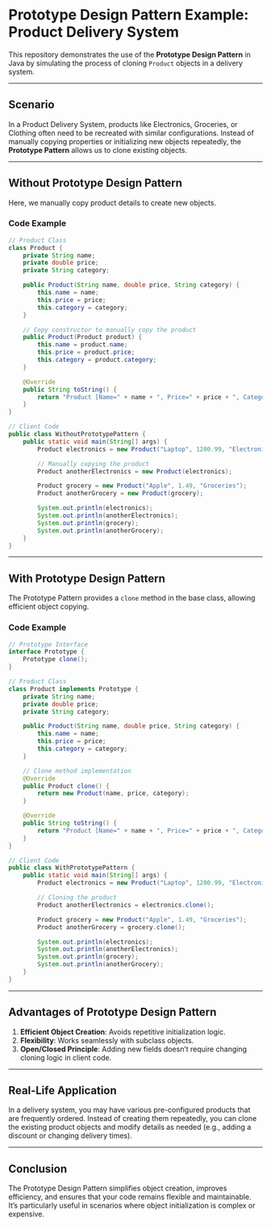 
# Prototype Design Pattern Example: Product Delivery System

This repository demonstrates the use of the **Prototype Design Pattern** in Java by simulating the process of cloning `Product` objects in a delivery system.

---

## **Scenario**

In a Product Delivery System, products like Electronics, Groceries, or Clothing often need to be recreated with similar configurations. Instead of manually copying properties or initializing new objects repeatedly, the **Prototype Pattern** allows us to clone existing objects.

---

## **Without Prototype Design Pattern**

Here, we manually copy product details to create new objects.

### Code Example

```java
// Product Class
class Product {
    private String name;
    private double price;
    private String category;

    public Product(String name, double price, String category) {
        this.name = name;
        this.price = price;
        this.category = category;
    }

    // Copy constructor to manually copy the product
    public Product(Product product) {
        this.name = product.name;
        this.price = product.price;
        this.category = product.category;
    }

    @Override
    public String toString() {
        return "Product [Name=" + name + ", Price=" + price + ", Category=" + category + "]";
    }
}

// Client Code
public class WithoutPrototypePattern {
    public static void main(String[] args) {
        Product electronics = new Product("Laptop", 1200.99, "Electronics");

        // Manually copying the product
        Product anotherElectronics = new Product(electronics);

        Product grocery = new Product("Apple", 1.49, "Groceries");
        Product anotherGrocery = new Product(grocery);

        System.out.println(electronics);
        System.out.println(anotherElectronics);
        System.out.println(grocery);
        System.out.println(anotherGrocery);
    }
}
```

---

## **With Prototype Design Pattern**

The Prototype Pattern provides a `clone` method in the base class, allowing efficient object copying.

### Code Example

```java
// Prototype Interface
interface Prototype {
    Prototype clone();
}

// Product Class
class Product implements Prototype {
    private String name;
    private double price;
    private String category;

    public Product(String name, double price, String category) {
        this.name = name;
        this.price = price;
        this.category = category;
    }

    // Clone method implementation
    @Override
    public Product clone() {
        return new Product(name, price, category);
    }

    @Override
    public String toString() {
        return "Product [Name=" + name + ", Price=" + price + ", Category=" + category + "]";
    }
}

// Client Code
public class WithPrototypePattern {
    public static void main(String[] args) {
        Product electronics = new Product("Laptop", 1200.99, "Electronics");

        // Cloning the product
        Product anotherElectronics = electronics.clone();

        Product grocery = new Product("Apple", 1.49, "Groceries");
        Product anotherGrocery = grocery.clone();

        System.out.println(electronics);
        System.out.println(anotherElectronics);
        System.out.println(grocery);
        System.out.println(anotherGrocery);
    }
}
```

---

## **Advantages of Prototype Design Pattern**

1. **Efficient Object Creation**: Avoids repetitive initialization logic.
2. **Flexibility**: Works seamlessly with subclass objects.
3. **Open/Closed Principle**: Adding new fields doesn’t require changing cloning logic in client code.

---

## **Real-Life Application**

In a delivery system, you may have various pre-configured products that are frequently ordered. Instead of creating them repeatedly, you can clone the existing product objects and modify details as needed (e.g., adding a discount or changing delivery times).

---

## **Conclusion**

The Prototype Design Pattern simplifies object creation, improves efficiency, and ensures that your code remains flexible and maintainable. It’s particularly useful in scenarios where object initialization is complex or expensive.
